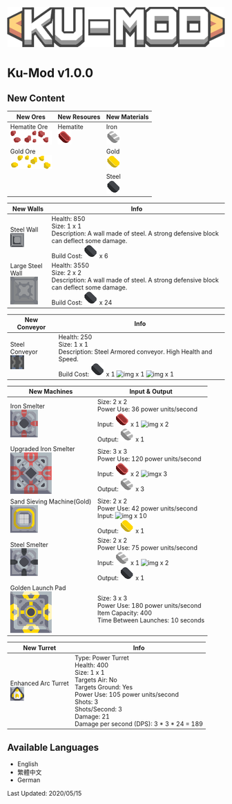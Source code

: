 ![alt text](https://github.com/ARiiiiii/Ku-Mod/blob/master/KU-MOD_title.png?raw=true)
# Ku-Mod v1.0.0 #

## New Content ##
New Ores  | New Resoures  |New Materials  |
------------- | ------------- | ------------- |
Hematite Ore <br/> ![img](https://github.com/ARiiiiii/Ku-Mod/blob/master/sprites/blocks/environment/hematite1.png)![img](https://github.com/ARiiiiii/Ku-Mod/blob/master/sprites/blocks/environment/hematite2.png)![img](https://github.com/ARiiiiii/Ku-Mod/blob/master/sprites/blocks/environment/hematite3.png) | Hematite <br/> ![img](https://github.com/ARiiiiii/Ku-Mod/blob/master/sprites/items/hematite.png) | Iron <br/> ![img](https://github.com/ARiiiiii/Ku-Mod/blob/master/sprites/items/iron.png) | 
Gold Ore <br/> ![img](https://github.com/ARiiiiii/Ku-Mod/blob/master/sprites/blocks/environment/gold1.png)![img](https://github.com/ARiiiiii/Ku-Mod/blob/master/sprites/blocks/environment/gold2.png)![img](https://github.com/ARiiiiii/Ku-Mod/blob/master/sprites/blocks/environment/gold3.png)  | | Gold  <br/> ![img](https://github.com/ARiiiiii/Ku-Mod/blob/master/sprites/items/gold.png)
 | | | Steel <br/> ![img](https://github.com/ARiiiiii/Ku-Mod/blob/master/sprites/items/steel.png)

New Walls  | Info  |
------------- | ------------- |
Steel Wall <br/> ![img](https://github.com/ARiiiiii/Ku-Mod/blob/master/sprites/blocks/steel-wall.png) | Health: 850 <br/>Size: 1 x 1 <br/> Description: A wall made of steel. A strong defensive block can deflect some damage. <br/>Build Cost: ![img](https://github.com/ARiiiiii/Ku-Mod/blob/master/sprites/items/steel.png) x 6 
Large Steel Wall <br/> ![img](https://github.com/ARiiiiii/Ku-Mod/blob/master/sprites/blocks/steel-wall-large.png) | Health: 3550 <br/>Size: 2 x 2  <br/>Description: A wall made of steel. A strong defensive block can deflect some damage. <br/>Build Cost: ![img](https://github.com/ARiiiiii/Ku-Mod/blob/master/sprites/items/steel.png) x 24

New Conveyor  | Info  |
------------- | ------------- |
Steel Conveyor <br/> ![img](https://github.com/ARiiiiii/Ku-Mod/blob/master/steel-conveyor.gif)| Health: 250 <br/>Size: 1 x 1 <br/>Description: Steel Armored conveyor. High Health and Speed. <br/>Build Cost: ![img](https://github.com/ARiiiiii/Ku-Mod/blob/master/sprites/items/steel.png) x 1 ![img](https://mindustrygame.github.io/wiki/images/item-titanium.png) x 1 ![img](https://mindustrygame.github.io/wiki/images/item-thorium.png) x 1

New Machines  | Input & Output  |
------------- | ------------- |
Iron Smelter <br/> ![img](https://github.com/ARiiiiii/Ku-Mod/blob/master/sprites/blocks/iron-smelter.png) | Size: 2 x 2 <br/> Power Use: 36 power units/second <br/> Input: ![img](https://github.com/ARiiiiii/Ku-Mod/blob/master/sprites/items/hematite.png) x 1   ![img](https://mindustrygame.github.io/wiki/images/item-coal.png) x 2 <br/>Output: ![img](https://github.com/ARiiiiii/Ku-Mod/blob/master/sprites/items/iron.png) x 1 
Upgraded Iron Smelter <br/> ![img](https://github.com/ARiiiiii/Ku-Mod/blob/master/sprites/blocks/upgraded-iron-smelter.png) | Size: 3 x 3 <br/> Power Use: 120 power units/second <br/> Input: ![img](https://github.com/ARiiiiii/Ku-Mod/blob/master/sprites/items/hematite.png) x 2  ![img](https://mindustrygame.github.io/wiki/images/item-coal.png)x 3 <br/>Output: ![img](https://github.com/ARiiiiii/Ku-Mod/blob/master/sprites/items/iron.png) x 3  |
Sand Sieving Machine(Gold) <br/> ![img](https://github.com/ARiiiiii/Ku-Mod/blob/master/sprites/blocks/sand-sieving-machine-gold.png) | Size: 2 x 2 <br/> Power Use: 42 power units/second <br/> Input: ![img](https://mindustrygame.github.io/wiki/images/item-sand.png) x 10 <br/>Output: ![img](https://github.com/ARiiiiii/Ku-Mod/blob/master/sprites/items/gold.png) x 1|
Steel Smelter <br/> ![img](https://github.com/ARiiiiii/Ku-Mod/blob/master/sprites/blocks/steel-smelter.png) | Size: 2 x 2 <br/> Power Use: 75 power units/second <br/> Input: ![img](https://github.com/ARiiiiii/Ku-Mod/blob/master/sprites/items/iron.png) x 1 ![img](https://mindustrygame.github.io/wiki/images/item-coal.png) x 2 <br/>Output: ![img](https://github.com/ARiiiiii/Ku-Mod/blob/master/sprites/items/steel.png) x 1  |
Golden Launch Pad <br/> ![img](https://github.com/ARiiiiii/Ku-Mod/blob/master/sprites/blocks/golden-launch-pad.png) | Size: 3 x 3 <br/> Power Use: 180 power units/second <br/>Item Capacity: 400 <br/>Time Between Launches: 10 seconds|

New Turret  | Info  |
------------- | ------------- |
Enhanced Arc Turret <br/> ![img](https://github.com/ARiiiiii/Ku-Mod/blob/master/sprites/blocks/enhanced-arc-turret.png) | Type: Power Turret <br/> Health: 400 <br/> Size: 1 x 1 <br/> Targets Air: No <br/> Targets Ground: Yes <br/> Power Use: 105 power units/second <br/> Shots: 3 <br/> Shots/Second: 3 <br/> Damage: 21 <br/> Damage per second (DPS): 3 * 3 * 24 = 189

## Available Languages ##
- English
- 繁體中文
- German

Last Updated: 2020/05/15
